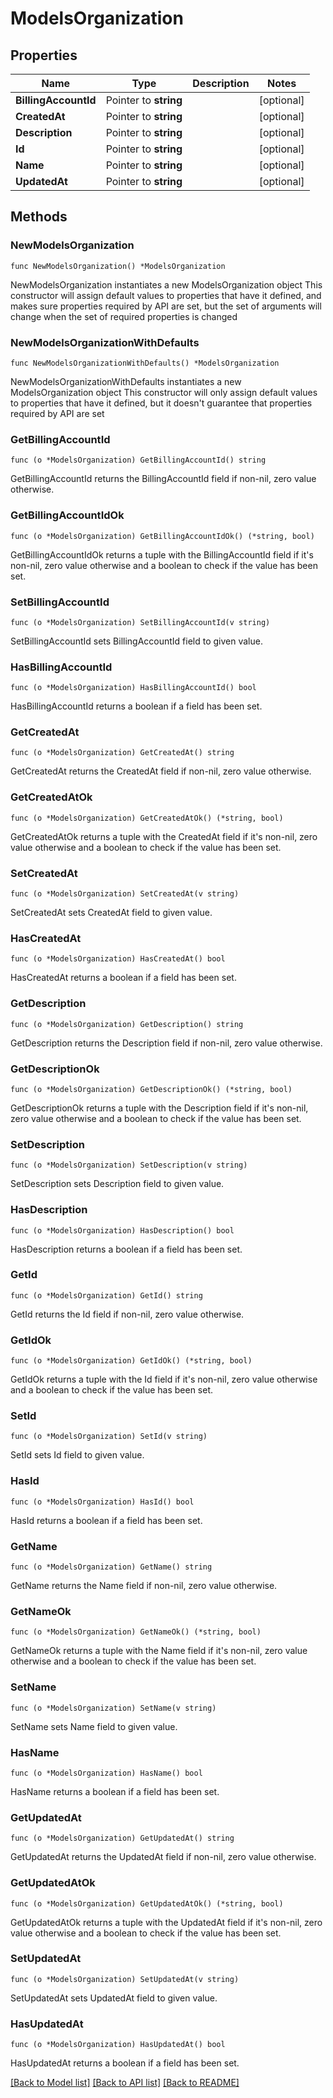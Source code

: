 # ModelsOrganization

## Properties

Name | Type | Description | Notes
------------ | ------------- | ------------- | -------------
**BillingAccountId** | Pointer to **string** |  | [optional] 
**CreatedAt** | Pointer to **string** |  | [optional] 
**Description** | Pointer to **string** |  | [optional] 
**Id** | Pointer to **string** |  | [optional] 
**Name** | Pointer to **string** |  | [optional] 
**UpdatedAt** | Pointer to **string** |  | [optional] 

## Methods

### NewModelsOrganization

`func NewModelsOrganization() *ModelsOrganization`

NewModelsOrganization instantiates a new ModelsOrganization object
This constructor will assign default values to properties that have it defined,
and makes sure properties required by API are set, but the set of arguments
will change when the set of required properties is changed

### NewModelsOrganizationWithDefaults

`func NewModelsOrganizationWithDefaults() *ModelsOrganization`

NewModelsOrganizationWithDefaults instantiates a new ModelsOrganization object
This constructor will only assign default values to properties that have it defined,
but it doesn't guarantee that properties required by API are set

### GetBillingAccountId

`func (o *ModelsOrganization) GetBillingAccountId() string`

GetBillingAccountId returns the BillingAccountId field if non-nil, zero value otherwise.

### GetBillingAccountIdOk

`func (o *ModelsOrganization) GetBillingAccountIdOk() (*string, bool)`

GetBillingAccountIdOk returns a tuple with the BillingAccountId field if it's non-nil, zero value otherwise
and a boolean to check if the value has been set.

### SetBillingAccountId

`func (o *ModelsOrganization) SetBillingAccountId(v string)`

SetBillingAccountId sets BillingAccountId field to given value.

### HasBillingAccountId

`func (o *ModelsOrganization) HasBillingAccountId() bool`

HasBillingAccountId returns a boolean if a field has been set.

### GetCreatedAt

`func (o *ModelsOrganization) GetCreatedAt() string`

GetCreatedAt returns the CreatedAt field if non-nil, zero value otherwise.

### GetCreatedAtOk

`func (o *ModelsOrganization) GetCreatedAtOk() (*string, bool)`

GetCreatedAtOk returns a tuple with the CreatedAt field if it's non-nil, zero value otherwise
and a boolean to check if the value has been set.

### SetCreatedAt

`func (o *ModelsOrganization) SetCreatedAt(v string)`

SetCreatedAt sets CreatedAt field to given value.

### HasCreatedAt

`func (o *ModelsOrganization) HasCreatedAt() bool`

HasCreatedAt returns a boolean if a field has been set.

### GetDescription

`func (o *ModelsOrganization) GetDescription() string`

GetDescription returns the Description field if non-nil, zero value otherwise.

### GetDescriptionOk

`func (o *ModelsOrganization) GetDescriptionOk() (*string, bool)`

GetDescriptionOk returns a tuple with the Description field if it's non-nil, zero value otherwise
and a boolean to check if the value has been set.

### SetDescription

`func (o *ModelsOrganization) SetDescription(v string)`

SetDescription sets Description field to given value.

### HasDescription

`func (o *ModelsOrganization) HasDescription() bool`

HasDescription returns a boolean if a field has been set.

### GetId

`func (o *ModelsOrganization) GetId() string`

GetId returns the Id field if non-nil, zero value otherwise.

### GetIdOk

`func (o *ModelsOrganization) GetIdOk() (*string, bool)`

GetIdOk returns a tuple with the Id field if it's non-nil, zero value otherwise
and a boolean to check if the value has been set.

### SetId

`func (o *ModelsOrganization) SetId(v string)`

SetId sets Id field to given value.

### HasId

`func (o *ModelsOrganization) HasId() bool`

HasId returns a boolean if a field has been set.

### GetName

`func (o *ModelsOrganization) GetName() string`

GetName returns the Name field if non-nil, zero value otherwise.

### GetNameOk

`func (o *ModelsOrganization) GetNameOk() (*string, bool)`

GetNameOk returns a tuple with the Name field if it's non-nil, zero value otherwise
and a boolean to check if the value has been set.

### SetName

`func (o *ModelsOrganization) SetName(v string)`

SetName sets Name field to given value.

### HasName

`func (o *ModelsOrganization) HasName() bool`

HasName returns a boolean if a field has been set.

### GetUpdatedAt

`func (o *ModelsOrganization) GetUpdatedAt() string`

GetUpdatedAt returns the UpdatedAt field if non-nil, zero value otherwise.

### GetUpdatedAtOk

`func (o *ModelsOrganization) GetUpdatedAtOk() (*string, bool)`

GetUpdatedAtOk returns a tuple with the UpdatedAt field if it's non-nil, zero value otherwise
and a boolean to check if the value has been set.

### SetUpdatedAt

`func (o *ModelsOrganization) SetUpdatedAt(v string)`

SetUpdatedAt sets UpdatedAt field to given value.

### HasUpdatedAt

`func (o *ModelsOrganization) HasUpdatedAt() bool`

HasUpdatedAt returns a boolean if a field has been set.


[[Back to Model list]](../README.md#documentation-for-models) [[Back to API list]](../README.md#documentation-for-api-endpoints) [[Back to README]](../README.md)


